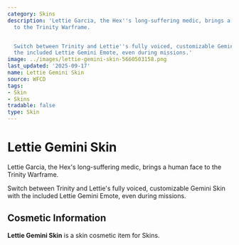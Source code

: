 ```yaml
---
category: Skins
description: 'Lettie Garcia, the Hex''s long-suffering medic, brings a human face
  to the Trinity Warframe.


  Switch between Trinity and Lettie''s fully voiced, customizable Gemini Skin with
  the included Lettie Gemini Emote, even during missions.'
image: ../images/lettie-gemini-skin-5660503158.png
last_updated: '2025-09-17'
name: Lettie Gemini Skin
source: WFCD
tags:
- Skin
- Skins
tradable: false
type: Skin
---
```


# Lettie Gemini Skin

Lettie Garcia, the Hex's long-suffering medic, brings a human face to the Trinity Warframe.

Switch between Trinity and Lettie's fully voiced, customizable Gemini Skin with the included Lettie Gemini Emote, even during missions.

## Cosmetic Information

**Lettie Gemini Skin** is a skin cosmetic item for Skins.

